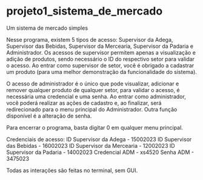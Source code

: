 # projeto1_sistema_de_mercado
Um sistema de mercado simples

Nesse programa, existem 5 tipos de acesso: Supervisor da Adega, Supervisor das Bebidas, Supervisor da Mercearia, Supervisor da Padaria e Administrador.
Os acessos de supervisor permitem apenas a visualização e adição de produtos, sendo necessário o ID do respectivo setor para validar o acesso.
Ao entrar como supervisor de setor, você é obrigado a cadastrar um produto (para uma melhor demonstração da funcionalidade do sistema).

O acesso de administrador é o único que pode visualizar, adicionar e remover qualquer produto de qualquer setor, para validar o acesso, é necessária uma credencial e uma senha.
Ao entrar como administrador, você poderá realizar as ações de cadastro e, ao finalizar, será redirecionado para o menu principal do Administrador.
Outra função disponível é a alteração de senha.

Para encerrar o programa, basta digitar 0 em qualquer menu principal.

Credenciais de acesso:
ID Supervisor da Adega - 15002023
ID Supervisor das Bebidas - 16002023
ID Supervisor da Mercearia - 12002023
ID Supervisor da Padaria - 14002023
Credencial ADM - xs4520
Senha ADM - 3475023

Todas as interações são feitas no terminal, sem GUI.
